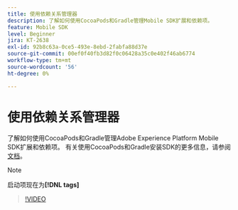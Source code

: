 ```yaml
---
title: 使用依赖关系管理器
description: 了解如何使用CocoaPods和Gradle管理Mobile SDK扩展和依赖项。
feature: Mobile SDK
level: Beginner
jira: KT-2638
exl-id: 92b8c63a-0ce5-493e-8ebd-2fabfa88d37e
source-git-commit: 00ef0f40fb3d82f0c06428a35c0e402f46ab6774
workflow-type: tm+mt
source-wordcount: '56'
ht-degree: 0%

---
```


# 使用依赖关系管理器

了解如何使用CocoaPods和Gradle管理Adobe Experience Platform Mobile SDK扩展和依赖项。 有关使用CocoaPods和Gradle安装SDK的更多信息，请参阅[文档](https://developer.adobe.com/client-sdks/documentation/getting-started/get-the-sdk/)。

>[!NOTE]
>
> 启动项现在为&#x200B;**[!DNL tags]**

>[!VIDEO](https://video.tv.adobe.com/v/26263/?learn=on)
